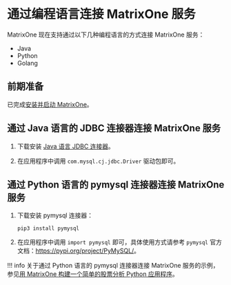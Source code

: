 # 通过编程语言连接 MatrixOne 服务

MatrixOne 现在支持通过以下几种编程语言的方式连接 MatrixOne 服务：

- Java
- Python
- Golang

## 前期准备

已完成[安装并启动 MatrixOne](install-standalone-matrixone.md)。

## 通过 Java 语言的 JDBC 连接器连接 MatrixOne 服务

1. 下载安装 [Java 语言 JDBC 连接器](https://dev.mysql.com/downloads/connector/j/)。

2. 在应用程序中调用 `com.mysql.cj.jdbc.Driver` 驱动包即可。

## 通过 Python 语言的 pymysql 连接器连接 MatrixOne 服务

1. 下载安装 pymysql 连接器：

   ```
   pip3 install pymysql
   ```

2. 在应用程序中调用 `import pymysql` 即可，具体使用方式请参考 `pymysql` 官方文档：<https://pypi.org/project/PyMySQL/>。

!!! info
    关于通过 Python 语言的 pymysql 连接器连接 MatrixOne 服务的示例，参见[用 MatrixOne 构建一个简单的股票分析 Python 应用程序](../Develop/develop-python-application.md)。
